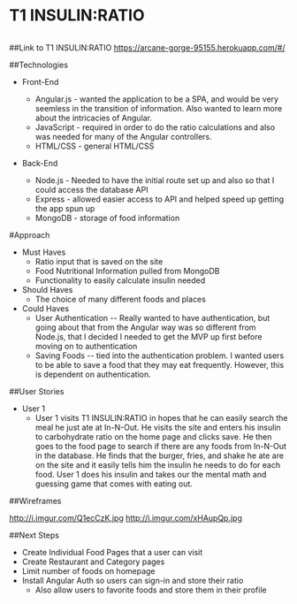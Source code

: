# T1 INSULIN:RATIO

<img src="http://i.imgur.com/iwmmCyu.png" alt="">

##Link to T1 INSULIN:RATIO
https://arcane-gorge-95155.herokuapp.com/#/

##Technologies

* Front-End
    - Angular.js - wanted the application to be a SPA, and would be very seemless in the transition of information. Also wanted to learn more about the intricacies of Angular. 
    - JavaScript - required in order to do the ratio calculations and also was needed for many of the Angular controllers. 
    - HTML/CSS - general HTML/CSS

* Back-End
    - Node.js - Needed to have the initial route set up and also so that I could access the database API
    - Express - allowed easier access to API and helped speed up getting the app spun up
    - MongoDB - storage of food information

#Approach
* Must Haves
    - Ratio input that is saved on the site
    - Food Nutritional Information pulled from MongoDB
    - Functionality to easily calculate insulin needed
* Should Haves
    - The choice of many different foods and places
* Could Haves
    - User Authentication -- Really wanted to have authentication, but going about that from the Angular way was so different from Node.js, that I decided I needed to get the MVP up first before moving on to authentication
    - Saving Foods -- tied into the authentication problem. I wanted users to be able to save a food that they may eat frequently. However, this is dependent on authentication.


##User Stories
* User 1 
    - User 1 visits T1 INSULIN:RATIO in hopes that he can easily search the meal he just ate at In-N-Out. He visits the site and enters his insulin to carbohydrate ratio on the home page and clicks save. He then goes to the food page to search if there are any foods from In-N-Out in the database. He finds that the burger, fries, and shake he ate are on the site and it easily tells him the insulin he needs to do for each food. User 1 does his insulin and takes our the mental math and guessing game that comes with eating out. 



##Wireframes

http://i.imgur.com/Q1ecCzK.jpg
http://i.imgur.com/xHAupQp.jpg

##Next Steps
* Create Individual Food Pages that a user can visit
* Create Restaurant and Category pages
* Limit number of foods on homepage 
* Install Angular Auth so users can sign-in and store their ratio
    - Also allow users to favorite foods and store them in their profile
